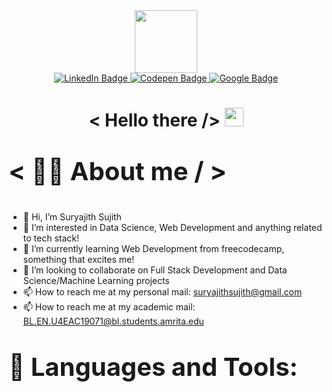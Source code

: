 <div id="header" align="center">
  <img src="https://media.giphy.com/media/jdPMeyv9rn0hZHh8n9/giphy.gif" width="100"/>

<div id="badges">
  <a href="https://www.linkedin.com/in/suryajith-sujith-186257186/">
    <img src="https://img.shields.io/badge/LinkedIn-blue?style=for-the-badge&logo=linkedin&logoColor=white" alt="LinkedIn Badge"/>
  </a>
  <a href="https://codepen.io/Straxxy_28">
    <img src="https://img.shields.io/badge/Codepen-white?style=for-the-badge&logo=codepen&logoColor=black" alt="Codepen Badge"/>
  </a>
  <a href="https://www.cloudskillsboost.google/public_profiles/86d1df13-24f8-4d24-87ca-b1fd53754b13">
    <img src="https://img.shields.io/badge/Google Cloud-red?style=for-the-badge&logo=googlecloud&logoColor=yellow" alt="Google Badge"/>
  </a>
</div>
<img src="https://komarev.com/ghpvc/?username=SJ-2000&style=flat-square&color=blue" alt=""/>
  <h1>
  < Hello there /> 
  <img src="https://media.giphy.com/media/hvRJCLFzcasrR4ia7z/giphy.gif" width="30px"/>
</h1>
  </div>
<p style="font-size: 40px";> <b> < 🙋‍♂️  About me / > </b> </p>

- 👋 Hi, I’m Suryajith Sujith
- 👀 I’m interested in Data Science, Web Development and anything related to tech stack!
- 🌱 I’m currently learning Web Development from freecodecamp, something that excites me!
- 💞️ I’m looking to collaborate on Full Stack Development and Data Science/Machine Learning projects
- 📫 How to reach me at my personal mail: suryajithsujith@gmail.com
- 📫 How to reach me at my academic mail: BL.EN.U4EAC19071@bl.students.amrita.edu
  </a> &nbsp; 

<p style="font-size: 40px"> <strong> 🚀 Languages and Tools: </strong> </p>

<!---
SJ-2000/SJ-2000 is a ✨ special ✨ repository because its `README.md` (this file) appears on your GitHub profile.
You can click the Preview link to take a look at your changes.
--->
